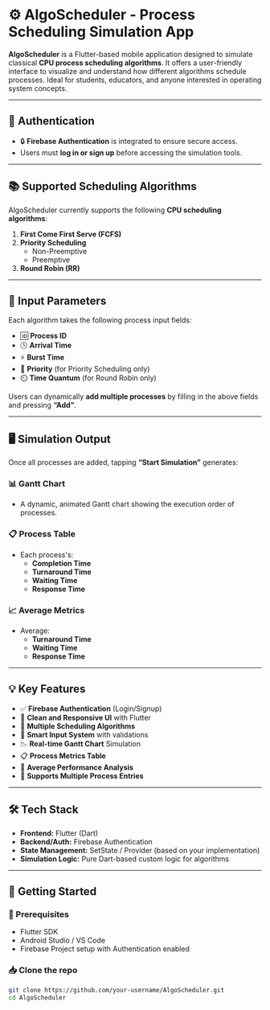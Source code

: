 # ⚙️ AlgoScheduler - Process Scheduling Simulation App

**AlgoScheduler** is a Flutter-based mobile application designed to simulate classical **CPU process scheduling algorithms**. It offers a user-friendly interface to visualize and understand how different algorithms schedule processes. Ideal for students, educators, and anyone interested in operating system concepts.

---

## 🔐 Authentication

- 🔒 **Firebase Authentication** is integrated to ensure secure access.
- Users must **log in or sign up** before accessing the simulation tools.

---

## 📚 Supported Scheduling Algorithms

AlgoScheduler currently supports the following **CPU scheduling algorithms**:

1. **First Come First Serve (FCFS)**
2. **Priority Scheduling**
   - Non-Preemptive
   - Preemptive
3. **Round Robin (RR)**

---

## 🧮 Input Parameters

Each algorithm takes the following process input fields:

- 🆔 **Process ID**
- 🕓 **Arrival Time**
- ⚡ **Burst Time**
- 🔢 **Priority** (for Priority Scheduling only)
- ⏲️ **Time Quantum** (for Round Robin only)

Users can dynamically **add multiple processes** by filling in the above fields and pressing **“Add”**.

---

## 🖥️ Simulation Output

Once all processes are added, tapping **“Start Simulation”** generates:

### 📊 Gantt Chart
- A dynamic, animated Gantt chart showing the execution order of processes.

### 📋 Process Table
- Each process's:
  - **Completion Time**
  - **Turnaround Time**
  - **Waiting Time**
  - **Response Time**

### 📈 Average Metrics
- Average:
  - **Turnaround Time**
  - **Waiting Time**
  - **Response Time**

---

## 💡 Key Features

- ✅ **Firebase Authentication** (Login/Signup)
- 📲 **Clean and Responsive UI** with Flutter
- 🚀 **Multiple Scheduling Algorithms**
- 🧠 **Smart Input System** with validations
- 📉 **Real-time Gantt Chart** Simulation
- 📋 **Process Metrics Table**
- 📐 **Average Performance Analysis**
- 🔁 **Supports Multiple Process Entries**

---

## 🛠️ Tech Stack

- **Frontend:** Flutter (Dart)
- **Backend/Auth:** Firebase Authentication
- **State Management:** SetState / Provider (based on your implementation)
- **Simulation Logic:** Pure Dart-based custom logic for algorithms

---

## 🚀 Getting Started

### 🔧 Prerequisites

- Flutter SDK
- Android Studio / VS Code
- Firebase Project setup with Authentication enabled

### 📥 Clone the repo

```bash
git clone https://github.com/your-username/AlgoScheduler.git
cd AlgoScheduler


